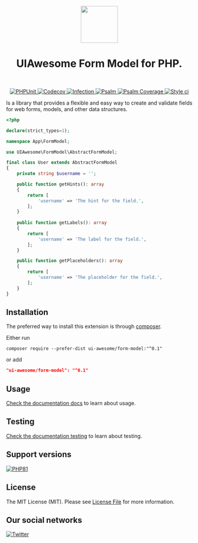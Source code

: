 <p align="center">
    <a href="https://github.com/ui-awesome/form-model" target="_blank">
        <img src="https://avatars.githubusercontent.com/u/121752654?s=200&v=4" height="100px">
    </a>
    <h1 align="center">UIAwesome Form Model for PHP.</h1>
    <br>
</p>

<p align="center">
    <a href="https://github.com/ui-awesome/form-model/actions/workflows/build.yml" target="_blank">
        <img src="https://github.com/ui-awesome/form-model/actions/workflows/build.yml/badge.svg" alt="PHPUnit">
    </a>
    <a href="https://codecov.io/gh/ui-awesome/form-model" target="_blank">
        <img src="https://codecov.io/gh/ui-awesome/form-model/branch/main/graph/badge.svg?token=MF0XUGVLYC" alt="Codecov">
    </a>
    <a href="https://dashboard.stryker-mutator.io/reports/github.com/ui-awesome/form-model/main" target="_blank">
        <img src="https://img.shields.io/endpoint?style=flat&url=https%3A%2F%2Fbadge-api.stryker-mutator.io%2Fgithub.com%2Fui-awesome%2Ffield-model%2Fmain" alt="Infection">
    </a>
    <a href="https://github.com/ui-awesome/form-model/actions/workflows/static.yml" target="_blank">
        <img src="https://github.com/ui-awesome/form-model/actions/workflows/static.yml/badge.svg" alt="Psalm">
    </a>
    <a href="https://shepherd.dev/github/ui-awesome/form-model" target="_blank">
        <img src="https://shepherd.dev/github/ui-awesome/form-model/coverage.svg" alt="Psalm Coverage">
    </a>
    <a href="https://github.styleci.io/repos/763579915?branch=main">
        <img src="https://github.styleci.io/repos/763579915/shield?branch=main" alt="Style ci">
    </a>    
</p>

Is a library that provides a flexible and easy way to create and validate fields for web forms, models, and other data
structures.

```php
<?php

declare(strict_types=1);

namespace App\FormModel;

use UIAwesome\FormModel\AbstractFormModel;

final class User extends AbstractFormModel
{
    private string $username = '';

    public function getHints(): array
    {
        return [
            'username' => 'The hint for the field.',
        ];
    }
    
    public function getLabels(): array
    {
        return [
            'username' => 'The label for the field.',
        ];
    }

    public function getPlaceholders(): array
    {
        return [
            'username' => 'The placeholder for the field.',
        ];
    }
}
```

## Installation

The preferred way to install this extension is through [composer](https://getcomposer.org/download/).

Either run

```shell
composer require --prefer-dist ui-awesome/form-model:"^0.1"
```

or add

```json
"ui-awesome/form-model": "^0.1"
```

## Usage

[Check the documentation docs](docs/README.md) to learn about usage.

## Testing

[Check the documentation testing](docs/testing.md) to learn about testing.

## Support versions

[![PHP81](https://img.shields.io/badge/PHP-%3E%3D8.1-787CB5)](https://www.php.net/releases/8.1/en.php)

## License

The MIT License (MIT). Please see [License File](LICENSE) for more information.

## Our social networks

[![Twitter](https://img.shields.io/badge/twitter-follow-1DA1F2?logo=twitter&logoColor=1DA1F2&labelColor=555555?style=flat)](https://twitter.com/Terabytesoftw)
